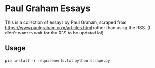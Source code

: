 # Paul Graham Essays

This is a collection of essays by Paul Graham, scraped from https://www.paulgraham.com/articles.html rather than using the RSS. (I didn't want to wait for the RSS to be updated lol)

## Usage
`pip install -r requirements.txt`
`python scrape.py`